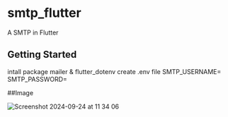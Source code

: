 # smtp_flutter

A SMTP in Flutter

## Getting Started

intall package mailer & flutter_dotenv
create .env file
  SMTP_USERNAME=
  SMTP_PASSWORD=





##Image

![Screenshot 2024-09-24 at 11 34 06](https://github.com/user-attachments/assets/a8c88c10-4708-4343-a21a-08c7ac09a59f)

